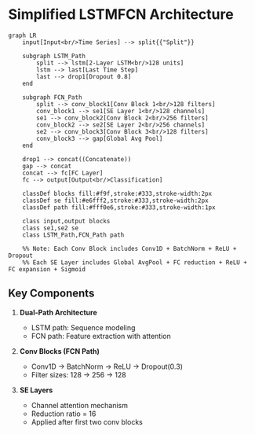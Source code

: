 # Simplified LSTMFCN Architecture

```mermaid
graph LR
    input[Input<br/>Time Series] --> split{{"Split"}}
    
    subgraph LSTM_Path
        split --> lstm[2-Layer LSTM<br/>128 units] 
        lstm --> last[Last Time Step]
        last --> drop1[Dropout 0.8]
    end
    
    subgraph FCN_Path
        split --> conv_block1[Conv Block 1<br/>128 filters] 
        conv_block1 --> se1[SE Layer 1<br/>128 channels]
        se1 --> conv_block2[Conv Block 2<br/>256 filters]
        conv_block2 --> se2[SE Layer 2<br/>256 channels]
        se2 --> conv_block3[Conv Block 3<br/>128 filters]
        conv_block3 --> gap[Global Avg Pool]
    end
    
    drop1 --> concat((Concatenate))
    gap --> concat
    concat --> fc[FC Layer]
    fc --> output[Output<br/>Classification]

    classDef blocks fill:#f9f,stroke:#333,stroke-width:2px
    classDef se fill:#e6fff2,stroke:#333,stroke-width:2px
    classDef path fill:#fff0e6,stroke:#333,stroke-width:1px
    
    class input,output blocks
    class se1,se2 se
    class LSTM_Path,FCN_Path path

    %% Note: Each Conv Block includes Conv1D + BatchNorm + ReLU + Dropout
    %% Each SE Layer includes Global AvgPool + FC reduction + ReLU + FC expansion + Sigmoid
```

## Key Components
1. **Dual-Path Architecture**
   - LSTM path: Sequence modeling
   - FCN path: Feature extraction with attention

2. **Conv Blocks (FCN Path)**
   - Conv1D → BatchNorm → ReLU → Dropout(0.3)
   - Filter sizes: 128 → 256 → 128

3. **SE Layers**
   - Channel attention mechanism
   - Reduction ratio = 16
   - Applied after first two conv blocks
